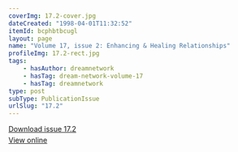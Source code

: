 ```yaml
---
coverImg: 17.2-cover.jpg
dateCreated: "1998-04-01T11:32:52"
itemId: bcphbtbcugl
layout: page
name: "Volume 17, issue 2: Enhancing & Healing Relationships"
profileImg: 17.2-rect.jpg
tags:
    - hasAuthor: dreamnetwork
    - hasTag: dream-network-volume-17
    - hasTag: dreamnetwork
type: post
subType: PublicationIssue
urlSlug: "17.2"
---
```


<p style="margin-block-end: 5px; margin-block-start: 5px;"><a href="../files/pdfs/Volume_17/17.2-Dream-Network-Vol-17-No-2.pdf" download="">Download issue 17.2</a></p><p style="margin-block-end: 5px; margin-block-start: 5px;"><a href="../files/pdfs/Volume_17/17.2-Dream-Network-Vol-17-No-2.pdf">View online</a></p>
